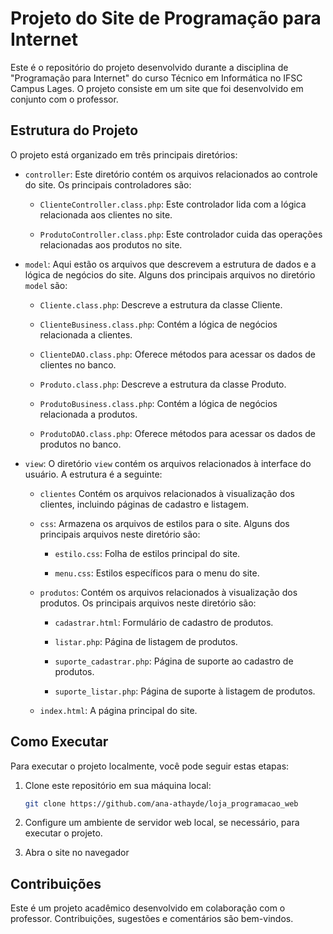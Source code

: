# Projeto do Site de Programação para Internet

Este é o repositório do projeto desenvolvido durante a disciplina de "Programação para Internet" do curso Técnico em Informática no IFSC Campus Lages. O projeto consiste em um site que foi desenvolvido em conjunto com o professor.

## Estrutura do Projeto

O projeto está organizado em três principais diretórios:

- `controller`: Este diretório contém os arquivos relacionados ao controle do site. Os principais controladores são:

  - `ClienteController.class.php`: Este controlador lida com a lógica relacionada aos clientes no site.
  
  - `ProdutoController.class.php`: Este controlador cuida das operações relacionadas aos produtos no site.

- `model`: Aqui estão os arquivos que descrevem a estrutura de dados e a lógica de negócios do site. Alguns dos principais arquivos no diretório `model` são:

  - `Cliente.class.php`: Descreve a estrutura da classe Cliente.
  
  - `ClienteBusiness.class.php`: Contém a lógica de negócios relacionada a clientes.
  
  - `ClienteDAO.class.php`: Oferece métodos para acessar os dados de clientes no banco.
  
  - `Produto.class.php`: Descreve a estrutura da classe Produto.
  
  - `ProdutoBusiness.class.php`: Contém a lógica de negócios relacionada a produtos.
  
  - `ProdutoDAO.class.php`: Oferece métodos para acessar os dados de produtos no banco.

- `view`: O diretório `view` contém os arquivos relacionados à interface do usuário. A estrutura é a seguinte:

  - `clientes` Contém os arquivos relacionados à visualização dos clientes, incluindo páginas de cadastro e listagem.
  
  - `css`: Armazena os arquivos de estilos para o site. Alguns dos principais arquivos neste diretório são:

    - `estilo.css`: Folha de estilos principal do site.
  
    - `menu.css`: Estilos específicos para o menu do site.
  
  - `produtos`: Contém os arquivos relacionados à visualização dos produtos. Os principais arquivos neste diretório são:

    - `cadastrar.html`: Formulário de cadastro de produtos.
  
    - `listar.php`: Página de listagem de produtos.
  
    - `suporte_cadastrar.php`: Página de suporte ao cadastro de produtos.
  
    - `suporte_listar.php`: Página de suporte à listagem de produtos.
  
  - `index.html`: A página principal do site.

## Como Executar

Para executar o projeto localmente, você pode seguir estas etapas:

1. Clone este repositório em sua máquina local:

   ```bash
   git clone https://github.com/ana-athayde/loja_programacao_web

2. Configure um ambiente de servidor web local, se necessário, para executar o projeto.

3. Abra o site no navegador

## Contribuições
Este é um projeto acadêmico desenvolvido em colaboração com o professor. Contribuições, sugestões e comentários são bem-vindos.


